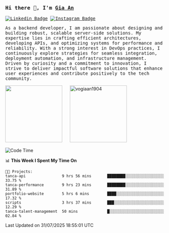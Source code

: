 ### <samp>Hi there 👋, I'm <a href="https://www.linkedin.com/in/vogiaan1904/" target="_blank">Gia An</a></samp>

<samp> [![Linkedin Badge](https://img.shields.io/badge/-LinkedIn-0e76a8?style=flat-square&logo=Linkedin&logoColor=white)](https://linkedin.com/in/vogiaan1904)
[![Instagram Badge](https://img.shields.io/badge/-Instagram-e4405f?style=flat-square&logo=Instagram&logoColor=white)](https://instagram.com/_.ja.ann_/) </samp> 

<samp>As a backend developer, I am passionate about designing and building robust, scalable server-side solutions. My expertise lies in crafting efficient architectures, developing APIs, and optimizing systems for performance and reliability. With a strong interest in DevOps practices, I continuously explore strategies for seamless integration, deployment automation, and infrastructure management. Driven by curiosity and a commitment to innovation, I strive to deliver impactful software solutions that enhance user experiences and contribute positively to the tech community.</samp>



<div>
  <img height="180em" src="https://github-readme-stats.vercel.app/api/top-langs/?username=vogiaan1904&show_icons=true&hide_border=true&layout=compact&langs_count=10&theme=transparent&include_orgs=true"/>
  &nbsp;&nbsp;&nbsp;&nbsp;
  <img height="180em" src="https://github-readme-stats.vercel.app/api?username=vogiaan1904&show_icons=true&hide_border=true&&count_private=true&include_all_commits=true&theme=transparent&locale=en" alt="vogiaan1904" />
</div>






<!--START_SECTION:waka-->
![Code Time](http://img.shields.io/badge/Code%20Time-1%2C255%20hrs%2051%20mins-blue)

📊 **This Week I Spent My Time On** 

```text
🐱‍💻 Projects: 
tanca-api                9 hrs 56 mins       ████████░░░░░░░░░░░░░░░░░   33.75 % 
tanca-performance        9 hrs 23 mins       ████████░░░░░░░░░░░░░░░░░   31.89 % 
portfolio-website        5 hrs 6 mins        ████░░░░░░░░░░░░░░░░░░░░░   17.32 % 
scripts                  3 hrs 37 mins       ███░░░░░░░░░░░░░░░░░░░░░░   12.29 % 
tanca-talent-management  50 mins             █░░░░░░░░░░░░░░░░░░░░░░░░   02.84 % 
```


 Last Updated on 31/07/2025 18:55:01 UTC
<!--END_SECTION:waka-->
